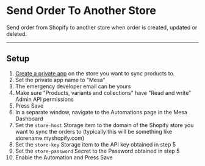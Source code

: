 # Send Order To Another Store
Send order from Shopify to another store when order is created, updated or deleted.

---

## Setup

1. [Create a private app](https://help.shopify.com/en/manual/apps/private-apps#generate-credentials-from-the-shopify-admin) on the store you want to sync products to. 
2. Set the private app name to "Mesa"
3. The emergency developer email can be yours
4. Make sure "Products, variants and collections" have "Read and write" Admin API permissions
5. Press Save
6. In a separate window, navigate to the Automations page in the Mesa Dashboard
7. Set the `store-host` Storage item to the domain of the Shopify store you want to sync the orders to (typically this will be something like storename.myshopify.com)
8. Set the `store-key` Storage item  to the API key obtained in step 5
9. Set the `store-password` Secret to the Password obtained in step 5
10. Enable the Automation and Press Save